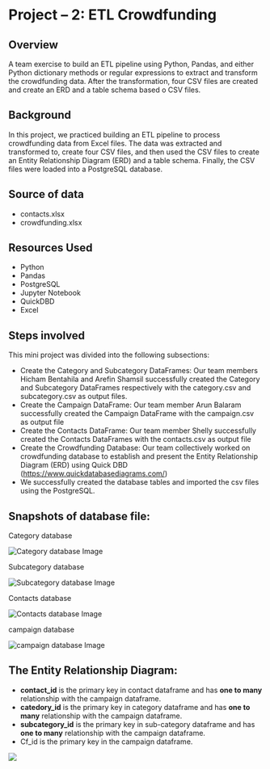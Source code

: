 # Project – 2: ETL Crowdfunding

## Overview

A team exercise to build an ETL pipeline using Python, Pandas, and either Python dictionary methods or regular expressions to extract and transform the crowdfunding data. After the transformation, four CSV files are created and create an ERD and a table schema based o CSV files. 

## Background

In this project, we practiced building an ETL pipeline to process crowdfunding data from Excel files. The data was extracted and transformed to, create four CSV files, and then used the CSV files to create an Entity Relationship Diagram (ERD) and a table schema. Finally, the CSV files were loaded into a PostgreSQL database.

## Source of data

 - contacts.xlsx
 - crowdfunding.xlsx

## Resources Used

 - Python
 - Pandas
 - PostgreSQL
 - Jupyter Notebook
 - QuickDBD
 - Excel

## Steps involved

This  mini project was divided into the following subsections:

 - Create the Category and Subcategory DataFrames: Our team members Hicham Bentahila and Arefin Shamsil successfully created the Category and Subcategory DataFrames respectively with the category.csv and subcategory.csv as output files.
 - Create the Campaign DataFrame: Our team member Arun Balaram successfully created the Campaign DataFrame with the campaign.csv as output file
 - Create the Contacts DataFrame: Our team member Shelly successfully created the Contacts DataFrames with the contacts.csv as output file
 - Create the Crowdfunding Database: Our team collectively worked on crowdfunding database to establish and present the Entity Relationship Diagram (ERD) using Quick DBD (https://www.quickdatabasediagrams.com/)
- We successfully created the database tables and imported the csv files using the PostgreSQL.

## Snapshots of database file:

Category database

![Category database Image](Crowfunding/Output/category_db.PNG)
 
Subcategory database

![Subcategory database Image](Crowfunding/Output/subcategory_db.PNG)
 
Contacts database

![Contacts database Image](Crowfunding/Output/contacts_db.PNG)
 
campaign database

![campaign database Image](Crowfunding/Output/campaign_db.PNG)

 
## The Entity Relationship Diagram:

- **contact\_id** is the primary key in contact dataframe and has **one to many** relationship with the campaign dataframe.
- **catedory\_id** is the primary key in category dataframe and has **one to many** relationship with the campaign dataframe.
- **subcategory\_id** is the primary key in sub-category dataframe and has **one to many** relationship with the campaign dataframe.
- Cf\_id is the primary key in the campaign dataframe.

![](Crowfunding/Output/Crowdfunding_ERD.png)



